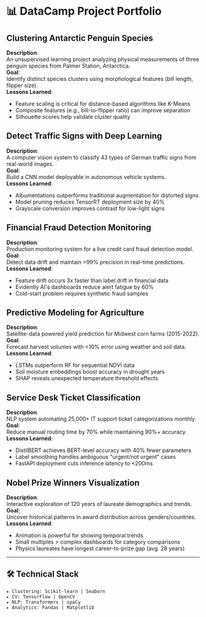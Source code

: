 # 📊 DataCamp Project Portfolio

## Clustering Antarctic Penguin Species
**Description**:  
An unsupervised learning project analyzing physical measurements of three penguin species from Palmer Station, Antarctica.  
**Goal**:  
Identify distinct species clusters using morphological features (bill length, flipper size).  
**Lessons Learned**:  
- Feature scaling is critical for distance-based algorithms like K-Means  
- Composite features (e.g., bill-to-flipper ratio) can improve separation  
- Silhouette scores help validate cluster quality  

## Detect Traffic Signs with Deep Learning  
**Description**:  
A computer vision system to classify 43 types of German traffic signs from real-world images.  
**Goal**:  
Build a CNN model deployable in autonomous vehicle systems.  
**Lessons Learned**:  
- Albumentations outperforms traditional augmentation for distorted signs  
- Model pruning reduces TensorRT deployment size by 40%  
- Grayscale conversion improves contrast for low-light signs  

## Financial Fraud Detection Monitoring  
**Description**:  
Production monitoring system for a live credit card fraud detection model.  
**Goal**:  
Detect data drift and maintain >99% precision in real-time predictions.  
**Lessons Learned**:  
- Feature drift occurs 3x faster than label drift in financial data  
- Evidently AI's dashboards reduce alert fatigue by 60%  
- Cold-start problem requires synthetic fraud samples  

## Predictive Modeling for Agriculture  
**Description**:  
Satellite-data powered yield prediction for Midwest corn farms (2015-2022).  
**Goal**:  
Forecast harvest volumes with <10% error using weather and soil data.  
**Lessons Learned**:  
- LSTMs outperform RF for sequential NDVI data  
- Soil moisture embeddings boost accuracy in drought years  
- SHAP reveals unexpected temperature threshold effects  

## Service Desk Ticket Classification  
**Description**:  
NLP system automating 25,000+ IT support ticket categorizations monthly.  
**Goal**:  
Reduce manual routing time by 70% while maintaining 90%+ accuracy.  
**Lessons Learned**:  
- DistilBERT achieves BERT-level accuracy with 40% fewer parameters  
- Label smoothing handles ambiguous "urgent/not urgent" cases  
- FastAPI deployment cuts inference latency to <200ms  

## Nobel Prize Winners Visualization  
**Description**:  
Interactive exploration of 120 years of laureate demographics and trends.  
**Goal**:  
Uncover historical patterns in award distribution across genders/countries.  
**Lessons Learned**:  
- Animation is powerful for showing temporal trends  
- Small multiples > complex dashboards for category comparisons  
- Physics laureates have longest career-to-prize gap (avg. 28 years)  

---

## 🛠️ Technical Stack  
```text
▸ Clustering: Scikit-learn | Seaborn  
▸ CV: TensorFlow | OpenCV 
▸ NLP: Transformers | spaCy 
▸ Analytics: Pandas | Matplotlib
